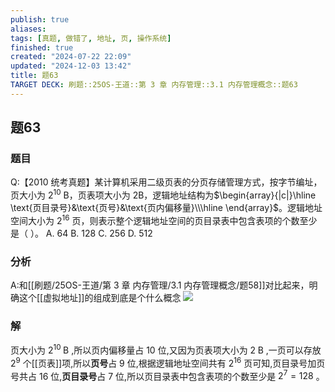 ```yaml
---
publish: true
aliases: 
tags: [真题, 做错了, 地址, 页, 操作系统]
finished: true
created: "2024-07-22 22:09"
updated: "2024-12-03 13:42"
title: 题63
TARGET DECK: 刷题::25OS-王道::第 3 章 内存管理::3.1 内存管理概念::题63
---
```

## 题63
### 题目
Q:【2010 统考真题】某计算机采用二级页表的分页存储管理方式，按字节编址，页大小为 $2^{10}$ B，页表项大小为 2B，逻辑地址结构为$\begin{array}{|c|}\hline \text{页目录号}&\text{页号}&\text{页内偏移量}\\\hline \end{array}$。逻辑地址空间大小为 $2^{16}$ 页，则表示整个逻辑地址空间的页目录表中包含表项的个数至少是（ ）。
A. 64
B. 128
C. 256
D. 512
### 分析
A:和[[刷题/25OS-王道/第 3 章 内存管理/3.1 内存管理概念/题58]]对比起来，明确这个[[虚拟地址]]的组成到底是个什么概念
![](https://img.hwenyi.live/202408191823759.webp)
### 解
页大小为 ${2}^{10}\mathrm{\;B}$ ,所以页内偏移量占 10 位,又因为页表项大小为 $2\mathrm{\;B}$ ,一页可以存放 ${2}^{9}$ 个[[页表]]项,所以**页号**占 9 位,根据逻辑地址空间共有 ${2}^{16}$ 页可知,页目录号加页号共占 16 位,**页目录号**占 7 位,所以页目录表中包含表项的个数至少是 ${2}^{7} = {128}$ 。
<!--ID: 1724147519932-->
